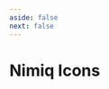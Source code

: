 ```yaml
---
aside: false
next: false
---
```


# Nimiq Icons

<IconSet class="mt-32 pb-96">
  <template #learn-how-to-use-the-icons>

### Installing via NPM

::: warning

Working on it at the moment

:::

### Copy per Icon

You can copy the icon as SVG to paste in almost any editor (Figma, Sketch, Illustrator, etc.), or copy as component to use in your web apps. You can also visit the [Figma file](https://www.figma.com/file/iyfVJafk18HfrYLXukpf0n/Nimiq-Icons?type=design&node-id=0-1&mode=design&t=aQtR0IBpAeUwyBho-0) to see all the icons and copy them to your own project.

### Iconify Runtime

Iconify provides a runtime solution that fetches icons on the go. Refer its [documentation](https://iconify.design/) for more details.

### Atomic CSS

Created by the author of Icônes. With the power of [UnoCSS](https://github.com/antfu/unocss), you can use the icons with Pure CSS using `@unocss/preset-icons`.

Check out this [blog post](https://antfu.me/posts/icons-in-pure-css) for more.

### Components

Created by the author of Icônes, [unplugin-icons](https://github.com/antfu/unplugin-icons) is a on-demand solution to generate icons as components on the fly.

Check out [this blog](https://antfu.me/posts/journey-with-icons-continues) post for the story behind.

  </template>
</IconSet>
